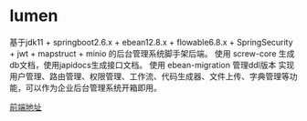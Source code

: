 # lumen

基于jdk11 + springboot2.6.x + ebean12.8.x + flowable6.8.x + SpringSecurity + jwt + mapstruct + minio 的后台管理系统脚手架后端。
使用 screw-core 生成db文档，使用japidocs生成接口文档。
使用 ebean-migration 管理ddl版本
实现用户管理、路由管理、权限管理、工作流、代码生成器、文件上传、字典管理等功能，可以作为企业后台管理系统开箱即用。

[前端地址](https://github.com/houxiaoyi0722/lumen-view)
